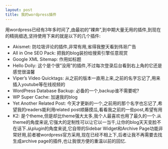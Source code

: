 ```yaml
---
layout: post
title: 我的wordpress插件
---
```


用wordpress已经有3年多时间了,由最初的”裸奔”,到中期大量无用的插件,到现在的精挑细选,坚持使用下来的就是以下的几个插件:

* Akismet: 防垃圾评论的插件,非常有用,省得我整天看到伟哥广告
* All in One SEO Pack: 把我的blog装扮给搜索引擎任意观赏
* Google XML Sitemap: 作用如标题
* Hello Dolly: 这个是个很”没用”的插件,不过每次登录后台看到右上角的它还是感觉很温馨
* Viper’s Video Quicktags: 从之前的版本一直用上来,之前的名字忘记了,用来插入youtube等在线视频的
* WordPress Database Backup: 必备的一个,backup谁不需要呢?
* WP Super Cache: 加速我的blog
* Yet Another Related Post: 今天才更新的一个,之前用的那个名字也忘记了,希望我的readers能利用related post顺藤摸瓜,看看我之前的一些post,希望有用
* K2: 是个theme,但是却比theme强大太多,我个人最喜欢也用了最久的一个.从theme的角度来说,它强大的定制性可以让它以一当千,让你的blog天天变脸不在话下.从plugin的角度来说,它自带的Sidebar Widget和Archive Page功能非常好用,前者被wordpress官方采用,现在已经不相上下,后者让我不再需要去找生成archive page的插件,也让我很方便的重温以前的回忆.